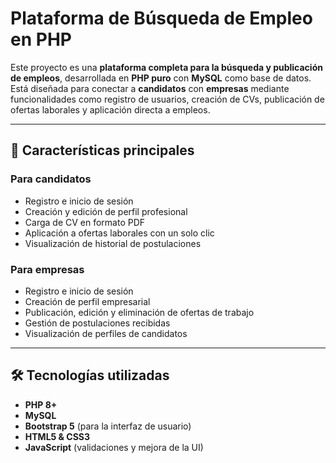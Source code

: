 # Plataforma de Búsqueda de Empleo en PHP

Este proyecto es una **plataforma completa para la búsqueda y publicación de empleos**, desarrollada en **PHP puro** con **MySQL** como base de datos. Está diseñada para conectar a **candidatos** con **empresas** mediante funcionalidades como registro de usuarios, creación de CVs, publicación de ofertas laborales y aplicación directa a empleos.

---

## 🚀 Características principales

### Para candidatos
- Registro e inicio de sesión
- Creación y edición de perfil profesional
- Carga de CV en formato PDF
- Aplicación a ofertas laborales con un solo clic
- Visualización de historial de postulaciones

### Para empresas
- Registro e inicio de sesión
- Creación de perfil empresarial
- Publicación, edición y eliminación de ofertas de trabajo
- Gestión de postulaciones recibidas
- Visualización de perfiles de candidatos

---

## 🛠️ Tecnologías utilizadas

- **PHP 8+**
- **MySQL**
- **Bootstrap 5** (para la interfaz de usuario)
- **HTML5 & CSS3**
- **JavaScript** (validaciones y mejora de la UI)


